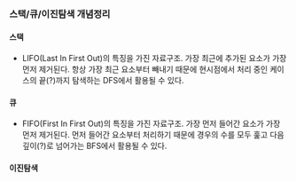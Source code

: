 ### 스택/큐/이진탐색 개념정리


#### 스택
- LIFO(Last In First Out)의 특징을 가진 자료구조. 가장 최근에 추가된 요소가 가장 먼저 제거된다. 항상 가장 최근 요소부터 빼내기 때문에 현시점에서 처리 중인 케이스의 끝(?)까지 탐색하는 DFS에서 활용될 수 있다.  


#### 큐
- FIFO(First In First Out)의 특징을 가진 자료구조. 가장 먼저 들어간 요소가 가장 먼저 제거된다. 먼저 들어간 요소부터 처리하기 때문에 경우의 수를 모두 훑고 다음 깊이(?)로 넘어가는 BFS에서 활용될 수 있다.


#### 이진탐색